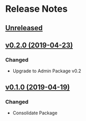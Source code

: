 # Release Notes

## [Unreleased](https://github.com/ixocreate/media-package/compare/0.1.0...develop)

## [v0.2.0 (2019-04-23)](https://github.com/ixocreate/media-package/compare/0.1.0...0.2.0)

### Changed
- Upgrade to Admin Package v0.2

## [v0.1.0 (2019-04-19)](https://github.com/ixocreate/media-package/compare/master...0.1.0)

### Changed
- Consolidate Package
